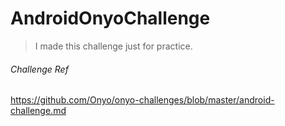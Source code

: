 # AndroidOnyoChallenge
> I made this challenge just for practice.

###### Challenge Ref

https://github.com/Onyo/onyo-challenges/blob/master/android-challenge.md
